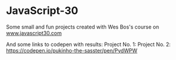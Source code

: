 # JavaScript-30
Some small and fun projects created with Wes Bos's course on www.javascript30.com

And some links to codepen with results:
  Project No. 1:
  Project No. 2: https://codepen.io/pukinho-the-sasster/pen/PydWPW
